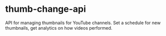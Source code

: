 # thumb-change-api
API for managing thumbnails for YouTube channels.  Set a schedule for new thumbnails, get analytics on how videos performed.
